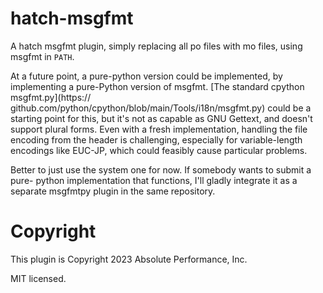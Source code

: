 # hatch-msgfmt
A hatch msgfmt plugin, simply replacing all po files with mo files, using msgfmt in `PATH`.

At a future point, a pure-python version could be implemented, by implementing
a pure-Python version of msgfmt.  [The standard cpython msgfmt.py](https://
github.com/python/cpython/blob/main/Tools/i18n/msgfmt.py) could be a starting
point for this, but it's not as capable as GNU Gettext, and doesn't support
plural forms.  Even with a fresh implementation, handling the file encoding
from the header is challenging, especially for variable-length encodings like
EUC-JP, which could feasibly cause particular problems.

Better to just use the system one for now.  If somebody wants to submit a pure-
python implementation that functions, I'll gladly integrate it as a separate
msgfmtpy plugin in the same repository.

# Copyright

This plugin is Copyright 2023 Absolute Performance, Inc.

MIT licensed.
